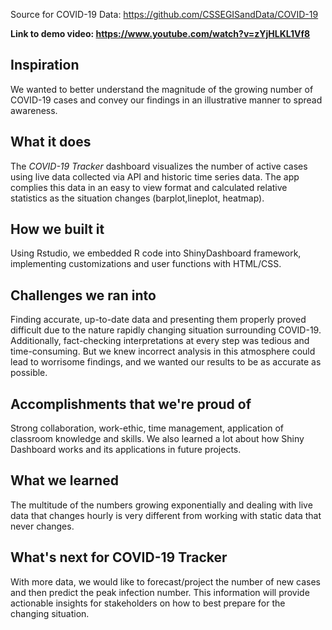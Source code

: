 Source for COVID-19 Data: https://github.com/CSSEGISandData/COVID-19

**Link to demo video: https://www.youtube.com/watch?v=zYjHLKL1Vf8**

## Inspiration
We wanted to better understand the magnitude of the growing number of COVID-19 cases and convey our findings in an illustrative manner to spread awareness.

## What it does
The *COVID-19 Tracker* dashboard visualizes the number of active cases using live data collected via API and historic time series data. The app complies this data in an easy to view format and calculated relative statistics as the situation changes (barplot,lineplot, heatmap).

## How we built it
Using Rstudio, we embedded R code into ShinyDashboard framework, implementing customizations and user functions with HTML/CSS.

## Challenges we ran into
Finding accurate, up-to-date data and presenting them properly proved difficult due to the nature rapidly changing situation surrounding COVID-19. Additionally, fact-checking interpretations at every step was tedious and time-consuming. But we knew incorrect analysis in this atmosphere could lead to worrisome findings, and we wanted our results to be as accurate as possible. 

## Accomplishments that we're proud of
Strong collaboration, work-ethic, time management, application of classroom knowledge and skills. We also learned a lot about how Shiny Dashboard works and its applications in future projects. 

## What we learned
The multitude of the numbers growing exponentially and dealing with live data that changes hourly is very different from working with static data that never changes. 

## What's next for COVID-19 Tracker
With more data, we would like to forecast/project the number of new cases and then predict the peak infection number. This information will provide actionable insights for stakeholders on how to best prepare for the changing situation.

